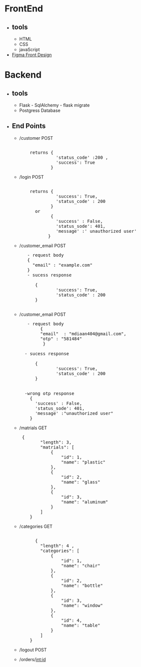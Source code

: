 # FrontEnd
  - ## tools 
    - HTML
    - CSS 
    - javaScript
  - [Figma Front Design](https://www.figma.com/file/9S59KDhNeIwBXwabEw0300/recycling?node-id=0%3A1)



# Backend

  - ## tools 
    - Flask - SqlAlchemy - flask migrate
    - Postgress Database


  - ## End Points 
    - /customer POST       
      <pre>           
          returns {
                    'status_code' :200 ,
                    'success': True
                  }
      </pre>

    - /login POST       
      <pre>
                   
          returns {
                    'success': True,
                    'status_code' : 200
                  }
            or 
                  {
                    'success' : False,
                    'status_sode': 401,
                    'message' :' unauthorized user'
                 } 
      </pre> 

    - /customer_email POST

      <pre>
         - request body 
         {
           "email" : "example.com"
         }
         - sucess response 
         
            {
                    'success': True,
                    'status_code' : 200
            }
         
      </pre>


    - /customer_email POST

      <pre>
         - request body 
              {
              "email"  : "mdiaan404@gmail.com",
              "otp" : "581484"
               }

        - sucess response 
         
            {
                    'success': True,
                    'status_code' : 200
            }
         
          
        -wrong otp response 
          {
            'success' : False,
            'status_sode': 401,
            'message' :"unauthorized user"
          }
      </pre>


      
    - /matrials GET 
      <pre> {
              "length": 3,
              "matrials": [
                  {
                      "id": 1,
                      "name": "plastic"
                  },
                  {
                      "id": 2,
                      "name": "glass"
                  },
                  {
                      "id": 3,
                      "name": "aluminum"
                  }
              ]
          }
      </pre>

    - /categories GET
      <pre> 
            {              
              "length": 4 , 
              "categories": [
                  {
                      "id": 1,
                      "name": "chair"
                  },
                  {
                      "id": 2,
                      "name": "bottle"
                  },
                  {
                      "id": 3,
                      "name": "window"
                  },
                  {
                      "id": 4,
                      "name": "table"
                  }
              ]
          }
      </pre>

    - /logout POST 

    - /orders/<int:id> 

    
  